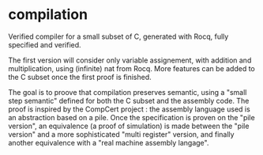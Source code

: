 # compilation
Verified compiler for a small subset of C, generated with Rocq, fully specified and verified.

The first version will consider only variable assignement, with addition and multiplication, using (infinite) nat from Rocq. More features can be added to the C subset once the first proof is finished.

The goal is to proove that compilation preserves semantic, using a "small step semantic" defined for both the C subset and the assembly code. The proof is inspired by the CompCert project : the assembly language used is an abstraction based on a pile. Once the specification is proven on the "pile version", an equivalence (a proof of simulation) is made between the "pile version" and a more sophisticated "multi register" version, and finally another equivalence with a "real machine assembly langage".
